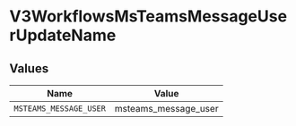 # V3WorkflowsMsTeamsMessageUserUpdateName


## Values

| Name                   | Value                  |
| ---------------------- | ---------------------- |
| `MSTEAMS_MESSAGE_USER` | msteams_message_user   |